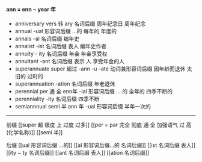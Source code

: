 #### ann = enn ~ year 年
- anniversary vers 转 ary 名词后缀  周年纪念日  周年纪念
- annual -ual 形容词后缀 ...的 每年的 年度的
- annals -al 名词后缀 编年史
- annalist -ist 名词后缀 表人 编年史作者
- annuity - ity 名词后缀 年金 年金享受权 
- annuitant -ant 名词后缀 表示 人 享受年金的人
- superannuate super 超过 -ann -u -ate 动词兼形容词后缀 因年龄而退休 太旧的 过时的 
- superannuation -ation  名词后缀 年老退休
- perennial  per 通 全 enn年 -ial 形容词后缀 ....的 全年的 四季不断的 
- perenniality -ity 名词后缀 四季不断
- semiannnual semi 半 ann 年 -ual 形容词后缀 半年一次的

---
前缀
[[super  超 极度  上  过度  过多]]
[[per = par 完全 彻底  通  全  加强语气  过 高(化学名称)]]
[[semi 半]]


后缀
[[ual 形容词后缀 ...的]]
[[al 形容词后缀...的 名词后缀]]
[[ist  名词后缀 表人]]
[[ity  ~ ty 名词后缀]]
[[ant 名词后缀 表人]]
[[ation 名词后缀]]
